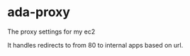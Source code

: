 ada-proxy
=========

The proxy settings for my ec2

It handles redirects to from 80 to internal apps based on url.
